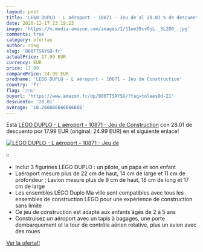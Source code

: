```yaml
---
layout: post
title: 'LEGO DUPLO - L aéroport - 10871 - Jeu de al 28.01 % de descuento'
date: 2020-12-17 23:19:23
image: 'https://m.media-amazon.com/images/I/51om39cvOjL._SL200_.jpg'
comments: true
category: ofertas
author: ring
slug: 'B00T7SAYSO-fr'
actualPrice: 17.99 EUR
currency: EUR
price: 17.99
comparePrice: 24.99 EUR
prodname: 'LEGO DUPLO - L aéroport - 10871 - Jeu de Construction'
country: 'fr'
flag: '🇫🇷'
buyurl: 'https://www.amazon.fr/dp/B00T7SAYSO/?tag=tolees0d-21'
descuento: '28.01'
average: '18.266666666666666'
---
```


Está [LEGO DUPLO - L aéroport - 10871 - Jeu de Construction](https://www.amazon.fr/dp/B00T7SAYSO/?tag=tolees0d-21) con 28.01 de descuento por 17.99 EUR (original: 24.99 EUR) en el siguiente enlace!

[![LEGO DUPLO - L aéroport - 10871 - Jeu de](https://m.media-amazon.com/images/I/51om39cvOjL._SL200_.jpg)](https://www.amazon.fr/dp/B00T7SAYSO/?tag=tolees0d-21)

ℹ️:

- Inclut 3 figurines LEGO DUPLO : un pilote, un papa et son enfant
- Laéroport mesure plus de 22 cm de haut, 14 cm de large et 11 cm de profondeur ; Lavion mesure plus de 9 cm de haut, 18 cm de long et 17 cm de large
- Les ensembles LEGO Duplo Ma ville sont compatibles avec tous les ensembles de construction LEGO pour une expérience de construction sans limite
- Ce jeu de construction est adapté aux enfants âgés de 2 à 5 ans
- Construisez un aéroport avec un tapis à bagages, une porte dembarquement et la tour de contrôle aérien rotative, plus un avion avec des roues

[Ver la oferta!!](https://www.amazon.fr/dp/B00T7SAYSO/?tag=tolees0d-21)

